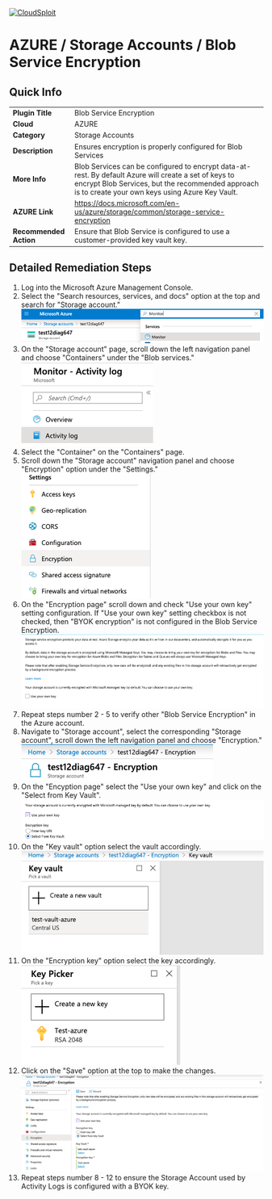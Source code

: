 [![CloudSploit](https://cloudsploit.com/img/logo-new-big-text-100.png "CloudSploit")](https://cloudsploit.com)

# AZURE / Storage Accounts / Blob Service Encryption

## Quick Info

| | |
|-|-|
| **Plugin Title** | Blob Service Encryption |
| **Cloud** | AZURE |
| **Category** | Storage Accounts |
| **Description** | Ensures encryption is properly configured for Blob Services |
| **More Info** | Blob Services can be configured to encrypt data-at-rest. By default Azure will create a set of keys to encrypt Blob Services, but the recommended approach is to create your own keys using Azure Key Vault. |
| **AZURE Link** | https://docs.microsoft.com/en-us/azure/storage/common/storage-service-encryption |
| **Recommended Action** | Ensure that Blob Service is configured to use a customer-provided key vault key. |

## Detailed Remediation Steps
1. Log into the Microsoft Azure Management Console.
2. Select the "Search resources, services, and docs" option at the top and search for "Storage account."</br> <img src="/resources/azure/storageaccounts/log-storage-encryption/step2.png"/>
3. On the "Storage account" page, scroll down the left navigation panel and choose "Containers" under the "Blob services." </br> <img src="/resources/azure/storageaccounts/log-storage-encryption/step3.png"/>
4. Select the "Container" on the "Containers" page.</br>
5. Scroll down the "Storage account" navigation panel and choose "Encryption" option under the "Settings."</br> <img src="/resources/azure/storageaccounts/log-storage-encryption/step8.png"/>
6. On the "Encryption page" scroll down and check "Use your own key" setting configuration. If "Use your own key" setting checkbox is not checked, then "BYOK encryption" is not configured in the Blob Service Encryption.</br> <img src="/resources/azure/storageaccounts/log-storage-encryption/step9.png"/>
7. Repeat steps number 2 - 5 to verify other "Blob Service Encryption" in the Azure account.</br>
8. Navigate to "Storage account", select the corresponding "Storage account", scroll down the left navigation panel and choose "Encryption."</br> <img src="/resources/azure/storageaccounts/log-storage-encryption/step11.png"/>
9. On the "Encyption page" select the "Use your own key" and click on the "Select from Key Vault".</br> <img src="/resources/azure/storageaccounts/log-storage-encryption/step12.png"/>
10. On the "Key vault" option select the vault accordingly.</br> <img src="/resources/azure/storageaccounts/log-storage-encryption/step13.png"/>
11. On the "Encryption key" option select the key accordingly.</br> <img src="/resources/azure/storageaccounts/log-storage-encryption/step14.png"/>
12. Click on the "Save" option at the top to make the changes.</br> <img src="/resources/azure/storageaccounts/log-storage-encryption/step15.png"/>
13. Repeat steps number 8 - 12 to ensure the Storage Account used by Activity Logs is configured with a BYOK key.</br>
